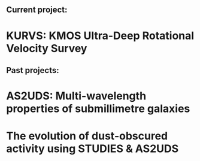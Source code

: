 ## Current project:

# KURVS: KMOS Ultra-Deep Rotational Velocity Survey 

## Past projects:

# AS2UDS: Multi-wavelength properties of submillimetre galaxies

# The evolution of dust-obscured activity using STUDIES & AS2UDS
